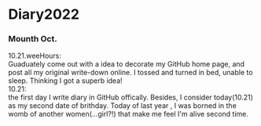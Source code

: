 # Diary2022
### Mounth Oct.
10.21.weeHours:  
Guaduately come out with a idea to decorate my GitHub home page, and post all my original write-down online. I tossed and turned in bed, unable to sleep.
Thinking I got a superb idea!  
10.21:  
the first day I write diary in GitHub offically. 
 Besides, I consider  today(10.21) as my second date of brithday. Today of last year , I was borned in the womb of another women(...girl?!) that make me feel I'm alive second time. 
